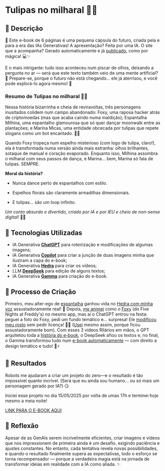 # Tulipas no milharal 🌷🌾

## 📒 Descrição
🔮 Este e-book de 6 páginas é uma pequena cápsula do futuro, criada pela e para a era das IAs Generativas! A apresentação? Feita por uma IA. O site que a acompanha? Gerado automaticamente e já [publicado](https://tulipas-no-milharal-g5mmfsl.gamma.site/), como por mágica! 💻✨ 

E o mais intrigante: tudo isso aconteceu num piscar de olhos, deixando a pergunta no ar — será que este texto também veio de uma mente artificial? 🤔 Prepare-se, porque o futuro não está chegando… ele já aterrisou, e você pode explorá-lo agora mesmo! 🚀 

### Resumo de Tulipas no milharal 🌷🌾

Nessa história bizarrinha e cheia de reviravoltas, três personagens inusitados colidem num campo abandonado: Foxy, uma raposa hacker atrás de criptomoedas (mas que acaba caindo numa maldição); Espantalha Milhina, uma espantalho glamourosa que só quer dançar moonwalk entre as plantações; e Marina Micas, uma entidade obcecada por tulipas que repete slogans como um bot encantado. 🌷💃

Quando Foxy tropeça num espelho misterioso (com logo de tulipa, claro!), ela é transformada numa versão ainda mais estranha: olhos brilhantes, sotaque de manual e coração evaporado. Enquanto isso, Milhina assombra o milharal com seus passos de dança, e Marina... bem, Marina só fala de tulipas. SEMPRE.

**Moral da história?**

- Nunca dance perto de espantalhos com estilo.

- Espelhos florais são claramente armadilhas dimensionais.

- E tulipas... são um loop infinito.

_Um conto absurdo e divertido, criado por IA e por IEU e cheio de non-sense digital!_ 🤖🌙

## 🤖 Tecnologias Utilizadas
- IA Generativa **[ChatGPT](https://chat.openai.com)** para roteirização e modificações de algumas imagens;
- IA Generativa **[Copilot](https://copilot.microsoft.com/)** para criar a junção de duas imagens minha que ilustram a capa do e-book;
- IA Generativa **[Hedra](https://www.hedra.com/)** para criar os vídeos;
- LLM **[DeepSeek](https://chat.deepseek.com/)** para edição de alguns textos;
- IA Generativa **[Gamma](https://gamma.app/pt-br)** para criação do e-book.

## 🧐 Processo de Criação
Primeiro, meu alter-ego de [espantalha](https://drive.google.com/file/d/1QLYE1fwHPzdLAU5oVC1EKGyzFwuFvtIv/view?usp=drive_link) ganhou vida no [Hedra com minha voz](https://drive.google.com/file/d/133HwcPyTmjEBRY9MosodUIWmnmlMrzVD/view?usp=sharing) assustadoramente real! 🎃 Depois, [me animei](https://drive.google.com/file/d/1zBfFjdVfFuz1J1MqUqBMEsyGovuRlfb9/view?usp=drive_link) como o [Foxy](https://drive.google.com/file/d/1EM8wxDn5VCJWiylHPTamguTrIy7Nib2X/view?usp=drive_link) (do Five Nights at Freddy's) no mesmo app, mas aí o ChatGPT entrou na festa: peguei a foto do Foxy, pedi um fundo temático e… surpresa! Ele [modificou meu rosto](https://drive.google.com/file/d/1zhbIWLJAaw9nKDSuVFrRfMaIyL4L6p5g/view?usp=drive_link) sem pedir licença! 👀💥 ([Usei](https://drive.google.com/file/d/1ECQiM8hRzOnJufpUvTGp3QBFK7LESuRa/view?usp=drive_link) mesmo assim, porque ficou assustadoramente bom). Com esses 3 vídeos RIlários em mãos, o GPT arquitetou toda a [história do e-book](https://drive.google.com/file/d/1fZ9AGmm-N-yXS6MMI-ALQJr9Wn_nvzMk/view?usp=drive_link), o DeepSeek afiou os textos e, no final, o Gamma transformou tudo num [e-book automaticamente](https://tulipas-no-milharal-g5mmfsl.gamma.site/) — com direito a design temático e tudo! 📖⚡️

## 🚀 Resultados
Robots me ajudaram a criar um projeto do zero—e o resultado é tão impossível quanto incrível. (Será que eu ainda sou humano… ou só mais um personagem gerado por IA?) 😏 

Iniciei esse projeto no dia 15/05/2025 por volta de umas 17h e terminei hoje mesmo a meia noite!

[LINK PARA O E-BOOK AQUI](https://tulipas-no-milharal-g5mmfsl.gamma.site/)

## 💭 Reflexão
Apesar de as GenAIs serem incrivelmente eficientes, criar imagens e vídeos que nos impressionem de primeira ainda é um desafio, exigindo paciência e ajustes constantes. No entanto, cada tentativa revela novas possibilidades, e quando o resultado finalmente supera as expectativas, todo o esforço se torna recompensador — porque a verdadeira magia está na jornada de transformar ideias em realidade com a IA como aliada. ✨
